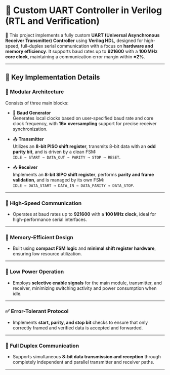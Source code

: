 # 🧠 Custom UART Controller in Verilog (RTL and Verification)

🚀 This project implements a fully custom **UART (Universal Asynchronous Receiver Transmitter) Controller** using **Verilog HDL**, designed for high-speed, full-duplex serial communication with a focus on **hardware and memory efficiency**. It supports baud rates up to **921600** with a **100 MHz core clock**, maintaining a communication error margin within **±2%**.

---

## 🔑 Key Implementation Details

### 🧱 Modular Architecture

Consists of three main blocks:

- 🔧 **Baud Generator**  
  Generates local clocks based on user-specified baud rate and core clock frequency, with **16× oversampling** support for precise receiver synchronization.

- 📤 **Transmitter**  
  Utilizes an **8-bit PISO shift register**, transmits 8-bit data with an **odd parity bit**, and is driven by a clean FSM:  
  `IDLE → START → DATA_OUT → PARITY → STOP → RESET`.

- 📥 **Receiver**  
  Implements an **8-bit SIPO shift register**, performs **parity and frame validation**, and is managed by its own FSM:  
  `IDLE → DATA_START → DATA_IN → DATA_PARITY → DATA_STOP`.

---

### 📶 High-Speed Communication

- Operates at baud rates up to **921600** with a **100 MHz clock**, ideal for high-performance serial interfaces.

---

### 💾 Memory-Efficient Design

- Built using **compact FSM logic** and **minimal shift register hardware**, ensuring low resource utilization.

---

### 🔋 Low Power Operation

- Employs **selective enable signals** for the main module, transmitter, and receiver, minimizing switching activity and power consumption when idle.

---

### ✅ Error-Tolerant Protocol

- Implements **start, parity, and stop bit** checks to ensure that only correctly framed and verified data is accepted and forwarded.

---

### 🔄 Full Duplex Communication

- Supports simultaneous **8-bit data transmission and reception** through completely independent and parallel transmitter and receiver paths.

---
